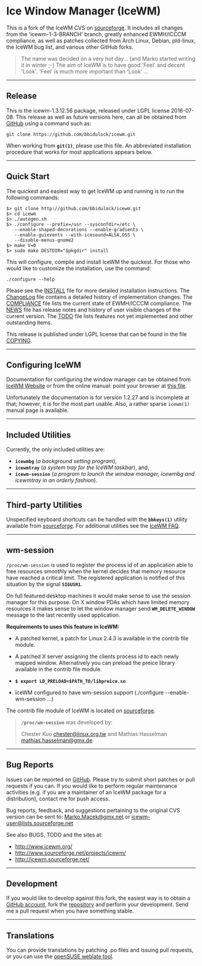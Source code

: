 [icewm -- read me first file.  2016-07-08]: #

Ice Window Manager (IceWM)
==========================

This is a fork of the IceWM CVS on [sourceforge][0].  It includes all changes
from the 'icewm-1-3-BRANCH' branch, greatly enhanced EWMH/ICCCM compliance, as
well as patches collected from Arch Linux, Debian, pld-linux, the IceWM bug
list, and various other GitHub forks.

> The name was decided on a very hot day... (and Marko started writing it in
> winter ;-)  The aim of IceWM is to have good 'Feel' and decent 'Look'. 'Feel'
> is much more important than 'Look' ...  


-------
Release
-------

This is the icewm-1.3.12.56 package, released under LGPL license 2016-07-08.
This release as well as future versions here, can all be obtained from
[GitHub][12] using a command such as:

    git clone https://github.com/bbidulock/icewm.git

When working from __`git(1)`__, please use this file.  An abbreviated
installation procedure that works for most applications appears below.  


-----------
Quick Start
-----------

The quickest and easiest way to get IceWM up and running is to run the following
commands:

    $> git clone http://github.com/bbidulock/icewm.git
    $> cd icewm
    $> ./autogen.sh
    $> ./configure --prefix=/usr --sysconfdir=/etc \
       --enable-shaped-decorations --enable-gradients \
       --enable-guievents --with-icesound=ALSA,OSS \
       --disable-menus-gnome2
    $> make V=0
    $> sudo make DESTDIR="$pkgdir" install

This will configure, compile and install IceWM the quickest.  For those who
would like to customize the installation, use the command:

    ./configure --help

Please see the [INSTALL][1] file for more detailed installation instructions.
The [ChangeLog][2] file contains a detailed history of implementation changes.
The [COMPLIANCE][3] file lists the current state of EWMH/ICCCM compliance.  The
[NEWS][4] file has release notes and history of user visible changes of the
current version.  The [TODO][5] file lists features not yet implemented and
other outstanding items.  

This release is published under LGPL license that can be found in the file
[COPYING][6].  


-----------------
Configuring IceWM
-----------------

Documentation for configuring the window manager can be obtained from [IceWM
Website][7] or from the online manual: point your browser at [this file][8].

Unfortunately the documentation is for version 1.2.27 and is incomplete
at that; however, it is for the most part usable.  Also, a rather sparse
`icewm(1)` manual page is available.  


------------------
Included Utilities
------------------

Currently, the only included utilities are:

 - __`icewmbg`__ (_a background setting program_),
 - __`icewmtray`__ (_a system tray for the IceWM taskbar_), and,
 - __`icewm-session`__ (_a program to launch the window manager, icewmbg and
   icewmtray in an orderly fashion_).


---------------------
Third-party Utilities
---------------------

Unspecified keyboard shortcuts can be handled with the __`bbkeys(1)`__ utility
available from [sourceforge][9].  For additional utilities see the [IceWM
FAQ][10].


----------
wm-session
----------

`/proc/wm-session` is used to register the process id of an application able to
free resources smoothly when the kernel decides that memory resource have
reached a critical limit. The registered application is notified of this
situation by the signal __`SIGUSR1`__.

On full featured desktop machines it would make sense to use the session manager
for this purpose. On X window PDAs which have limited memory resources it makes
sense to let the window manager send __`WM_DELETE_WINDOW`__ message to the last
recently used application.


__Requirements to uses this feature in IceWM:__
  
  - A patched kernel, a patch for Linux 2.4.3 is available in the contrib
    file module.

  - A patched X server assigning the clients process id to each newly
    mapped window. Alternatively you can preload the preice library
    available in the contrib file module.
    
  - __`$ export LD_PRELOAD=$PATH_TO/libpreice.so`__

  - IceWM configured to have wm-session support
    (./configure --enable-wm-session ...)

The contrib file module of IceWM is located on [sourceforge][14].


> __`/proc/wm-session`__ was developed by:
>
> Chester Kuo <chester@linux.org.tw> and Mathias Hasselman <mathias.hasselman@gmx.de>.


-----------
Bug Reports
-----------

Issues can be reported on [GitHub][15].  Please try to submit short patches or
pull requests if you can.  If you would like to perform regular maintenance
activities (e.g. if you are a maintainer of an IceWM package for a
distribution), contact me for push access.

Bug reports, feedback, and suggestions pertaining to the original CVS version
can be sent to: Marko.Macek@gmx.net or icewm-user@lists.sourceforge.net

See also BUGS, TODO and the sites at:

  - http://www.icewm.org/
  - http://www.sourceforge.net/projects/icewm/
  - http://icewm.sourceforge.net/


-----------
Development
-----------

If you would like to develop against this fork, the easiest way is to obtain a
[GitHub account][11], fork the [repository][12] and perform your development.
Send me a pull request when you have something stable.


------------
Translations
------------

You can provide translations by patching .po files and issuing pull requests, or
you can use the [openSUSE weblate tool][13].



[0]: http://icewm.sourceforge.net/
[1]: INSTALL
[2]: ChangeLog
[3]: COMPLIANCE
[4]: NEWS
[5]: TODO
[6]: COPYING
[7]: http://www.icewm.org/
[8]: file:///usr/share/doc/icewm-1.3.12.56/icewm.html
[9]: http://bbkeys.sourceforge.net/
[10]: http://www.icewm.org/FAQ/IceWM-FAQ-11.html
[11]: https://github.com/
[12]: https://github.com/bbidulock/icewm/
[13]: htts://i10n.opensuse.org/
[14]: http://sf.net/project/showfiles.php?group_id=31&release_id=31119
[15]: https://github.com/bbidulock/issues/

[ vim: set ft=markdown sw=4 tw=80 nocin nosi fo+=tcqlorn: ]: #
